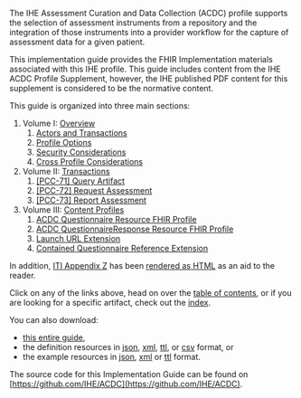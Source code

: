 
The IHE Assessment Curation and Data Collection (ACDC) profile supports the selection
of assessment instruments from a repository and the integration of those instruments
into a provider workflow for the capture of assessment data for a given patient.

This implementation guide provides the FHIR Implementation materials associated with
this IHE profile.  This guide includes content from the IHE ACDC Profile Supplement,
however, the IHE published PDF content for this supplement is considered to be the
normative content.

This guide is organized into three main sections:

1. Volume I: [Overview](overview.html)
    1. [Actors and Transactions](actorsandtransactions.html)
    2. [Profile Options](profileoptions.html)
    3. [Security Considerations](securityconsiderations.html)
    4. [Cross Profile Considerations](crossprofileconsiderations.html)
2. Volume II: [Transactions](transactions.html)
    1. [[PCC-71] Query Artifact](queryartifact.html)
    2. [[PCC-72] Request Assessment](requestassessment.html)
    3. [[PCC-73] Report Assessment](reportassessment.html)
3. Volume III: [Content Profiles](contentprofiles.html)
    1. [ACDC Questionnaire Resource FHIR Profile](StructureDefinition-ihe-acdc-questionnaire.html "Questionnaire")
    2. [ACDC QuestionnaireResponse Resource FHIR Profile](StructureDefinition-ihe-acdc-questionnaireresponse.html "QuestionnaireResponse")
    3. [Launch URL Extension](StructureDefinition-questionnaire-launchurl.html)
    4. [Contained Questionnaire Reference Extension](StructureDefinition-ihe-acdc-contained-questionnairereference.html)

In addition, [ITI Appendix Z](https://www.ihe.net/uploadedFiles/Documents/ITI/IHE_ITI_Suppl_Appx-Z.pdf) has
been [rendered as HTML](appendixz.html) as an aid to the reader.

Click on any of the links above, head on over the [table of contents](toc.html), or
if you are looking for a specific artifact, check out the [index](artifacts.html).

You can also download:

* [this entire guide](full-ig.zip),
* the definition resources in [json](definitions.json.zip), [xml](definitions.xml.zip), [ttl](definitions.ttl.zip), or [csv](csvs.zip) format, or
* the example resources in [json](examples.json.zip), [xml](examples.xml.zip) or [ttl](examples.ttl.zip) format.

The source code for this Implementation Guide can be found on [https://github.com/IHE/ACDC](https://github.com/IHE/ACDC).
